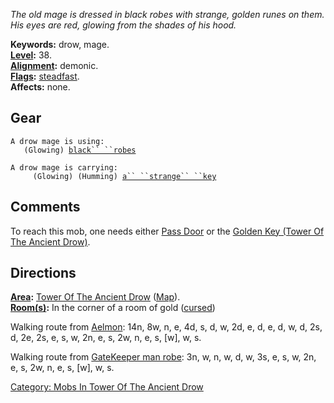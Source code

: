 *The old mage is dressed in black robes with strange, golden runes on
them. His eyes are red, glowing from the shades of his hood.*

**Keywords:** drow, mage.  
**[Level](Level.md "wikilink"):** 38.  
**[Alignment](Alignment.md "wikilink"):** demonic.  
**[Flags](:Category:_Mob_Types.md "wikilink"):**
[steadfast](Sentinel_Mobs.md "wikilink").  
**Affects:** none.  

## Gear

`A drow mage is using:`  
<worn about body>`   (Glowing) `[`black`` ``robes`](Black_Robes.md "wikilink")

`A drow mage is carrying:`  
`     (Glowing) (Humming) `[`a`` ``strange`` ``key`](Strange_Key.md "wikilink")

## Comments

To reach this mob, one needs either [Pass Door](Pass_Door "wikilink") or
the [Golden Key (Tower Of The Ancient
Drow)](Golden_Key_(Tower_Of_The_Ancient_Drow) "wikilink").

## Directions

**[Area](:Category:_Areas.md "wikilink"):** [Tower Of The Ancient
Drow](:Category:_Tower_Of_The_Ancient_Drow.md "wikilink")
([Map](Tower_Of_The_Ancient_Drow_Map.md "wikilink")).  
**[Room(s)](:Category:_Rooms.md "wikilink"):** In the corner of a room
of gold ([cursed](Cursed_Rooms.md "wikilink"))

Walking route from [Aelmon](Aelmon "wikilink"): 14n, 8w, n, e, 4d, s, d,
w, 2d, e, d, e, d, w, d, 2s, d, 2e, 2s, e, s, w, 2n, e, s, 2w, n, e, s,
\[w\], w, s.

Walking route from [GateKeeper man robe](GateKeeper.md "wikilink"): 3n,
w, n, w, d, w, 3s, e, s, w, 2n, e, s, 2w, n, e, s, \[w\], w, s.

[Category: Mobs In Tower Of The Ancient
Drow](Category:_Mobs_In_Tower_Of_The_Ancient_Drow "wikilink")
